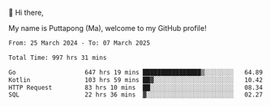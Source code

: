 👋 Hi there,

My name is Puttapong (Ma), welcome to my GitHub profile!

<!--START_SECTION:waka-->

```txt
From: 25 March 2024 - To: 07 March 2025

Total Time: 997 hrs 31 mins

Go                   647 hrs 19 mins ████████████████▒░░░░░░░░   64.89 %
Kotlin               103 hrs 59 mins ██▓░░░░░░░░░░░░░░░░░░░░░░   10.42 %
HTTP Request         83 hrs 10 mins  ██░░░░░░░░░░░░░░░░░░░░░░░   08.34 %
SQL                  22 hrs 36 mins  ▓░░░░░░░░░░░░░░░░░░░░░░░░   02.27 %
```

<!--END_SECTION:waka-->
